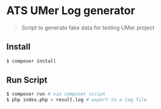 # ATS UMer Log generator

> Script to generate fake data for testing UMer project

## Install

```bash
$ composer install
```

## Run Script

```bash
$ composer run # via composer script
$ php index.php > result.log # export to a log file
```
